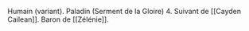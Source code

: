 Humain (variant).
Paladin (Serment de la Gloire) 4.
Suivant de [[Cayden Cailean]].
Baron de [[Zélénie]].
